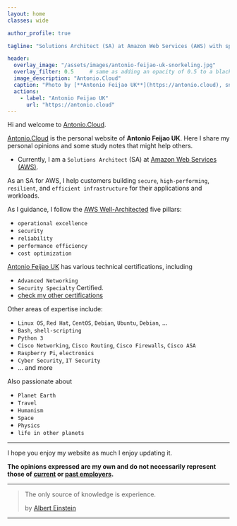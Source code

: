 ```yaml
---
layout: home
classes: wide

author_profile: true

tagline: "Solutions Architect (SA) at Amazon Web Services (AWS) with speciality certifications of `Advanced Networking` and `Security Specialty`."

header:
  overlay_image: "/assets/images/antonio-feijao-uk-snorkeling.jpg"
  overlay_filter: 0.5     # same as adding an opacity of 0.5 to a black background
  image_description: "Antonio.Cloud"
  caption: "Photo by [**Antonio Feijao UK**](https://antonio.cloud), snorkeling in Mexican waters."
  actions:
    - label: "Antonio Feijao UK"
      url: "https://antonio.cloud"
---
```


Hi and welcome to [Antonio.Cloud](https://Antonio.Cloud).

[Antonio.Cloud](https://Antonio.Cloud) is the personal website of **Antonio Feijao UK**. Here I share my personal opinions and some study notes that might help others.

- Currently, I am a `Solutions Architect` (SA) at [Amazon Web Services (AWS)](https://aws.amazon.com).

As an SA for AWS, I help customers building `secure`, `high-performing`, `resilient`, and `efficient infrastructure` for their applications and workloads.

As I guidance, I follow the [AWS Well-Architected](https://aws.amazon.com/architecture/well-architected/) five pillars:

- `operational excellence`
- `security`
- `reliability`
- `performance efficiency`
- `cost optimization`

[Antonio Feijao UK](https://Antonio.Cloud) has various technical certifications, including

- `Advanced Networking`
- `Security Specialty` Certified.
- [check my other certifications](https://antonio.cloud/certifications/)


Other areas of expertise include:

- `Linux OS`, `Red Hat`, `CentOS`, `Debian`, `Ubuntu`, `Debian`, ...
- `Bash`, `shell-scripting`
- `Python 3`
- `Cisco Networking`, `Cisco Routing`, `Cisco Firewalls`, `Cisco ASA`
- `Raspberry Pi`, `electronics`
- `Cyber Security`, `IT Security`
- ... and more

Also passionate about

- `Planet Earth`
- `Travel`
- `Humanism`
- `Space`
- `Physics`
- `life in other planets`

---

I hope you enjoy my website as much I enjoy updating it.

**The opinions expressed are my own and do not necessarily represent those of [current](https://aws.amazon.com) or [past employers](https://www.linkedin.com/in/antoniofeijaouk/).**

---

> The only source of knowledge is experience.
> 
> by [Albert Einstein](https://en.wikipedia.org/wiki/Albert_Einstein)
>

---
